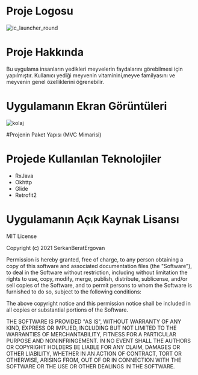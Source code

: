 # Proje Logosu

![ic_launcher_round](https://user-images.githubusercontent.com/60935995/105431949-b439b600-5c67-11eb-9aa6-b78adac5a2ef.png)


# Proje Hakkında
Bu uygulama insanların yedikleri meyvelerin faydalarını görebilmesi için yapılmıştır. Kullanıcı yediği meyvenin vitaminini,meyve familyasını ve meyvenin genel özelliklerini öğrenebilir.

# Uygulamanın Ekran Görüntüleri
![kolaj](https://user-images.githubusercontent.com/60935995/105431717-37a6d780-5c67-11eb-9d9e-86e73297e229.PNG)

#Projenin Paket Yapısı (MVC Mimarisi)


# Projede Kullanılan Teknolojiler
<ul>
  <li>RxJava </li>
  <li>Okhttp </li>
  <li>Glide </li>
  <li>Retrofit2 </li>
</ul> 

# Uygulamanın Açık Kaynak Lisansı

MIT License

Copyright (c) 2021 SerkanBeratErgovan

Permission is hereby granted, free of charge, to any person obtaining a copy
of this software and associated documentation files (the "Software"), to deal
in the Software without restriction, including without limitation the rights
to use, copy, modify, merge, publish, distribute, sublicense, and/or sell
copies of the Software, and to permit persons to whom the Software is
furnished to do so, subject to the following conditions:

The above copyright notice and this permission notice shall be included in all
copies or substantial portions of the Software.

THE SOFTWARE IS PROVIDED "AS IS", WITHOUT WARRANTY OF ANY KIND, EXPRESS OR
IMPLIED, INCLUDING BUT NOT LIMITED TO THE WARRANTIES OF MERCHANTABILITY,
FITNESS FOR A PARTICULAR PURPOSE AND NONINFRINGEMENT. IN NO EVENT SHALL THE
AUTHORS OR COPYRIGHT HOLDERS BE LIABLE FOR ANY CLAIM, DAMAGES OR OTHER
LIABILITY, WHETHER IN AN ACTION OF CONTRACT, TORT OR OTHERWISE, ARISING FROM,
OUT OF OR IN CONNECTION WITH THE SOFTWARE OR THE USE OR OTHER DEALINGS IN THE
SOFTWARE.
